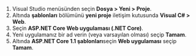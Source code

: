 1. Visual Studio menüsünden seçin **Dosya > Yeni > Proje**.
2. Altında **şablonları** bölümünü **yeni proje** iletişim kutusunda **Visual C# > Web**.
3. Seçin **ASP.NET Core Web uygulaması (.NET Core)**.
4. Yeni uygulamanız bir ad verin (veya varsayılan olması) seçip **Tamam**.
5. Altında **ASP.NET Core 1.1 şablonları**seçin **Web uygulaması** seçip **Tamam**.


